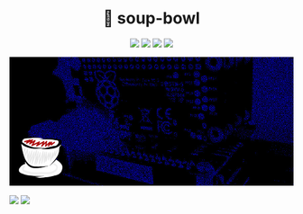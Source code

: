 <h1 align="center">💁 soup-bowl</h1>
<p align="center">
  <a href="https://soupbowl.dev"><img src="https://img.shields.io/badge/has-website-138E96?style=for-the-badge&logo=html5&logoColor=white"/></a>
  <a href="https://mstdn.social/@soupbowl"><img src="https://img.shields.io/badge/has-mastodon-6364FF?style=for-the-badge&logo=mastodon&logoColor=white"/></a>
  <a href="https://www.reddit.com/user/mysql-error"><img src="https://img.shields.io/badge/has-reddit-FF4500?style=for-the-badge&logo=reddit&logoColor=white"/></a>
  <a href="https://www.last.fm/user/soup-bowl"><img src="https://img.shields.io/badge/has-lastfm-D51007?style=for-the-badge&logo=last.fm&logoColor=white"/></a>
</p>

<p align="center">
  <img src="/img/head-2.jpg" />
</p>

![](https://github-readme-stats.vercel.app/api/top-langs/?username=soup-bowl&layout=compact&hide_border=true&langs_count=8&theme=transparent)
![](https://github-readme-stats.vercel.app/api?username=soup-bowl&show_icons=true&hide=contribs&hide_border=true&theme=transparent)
